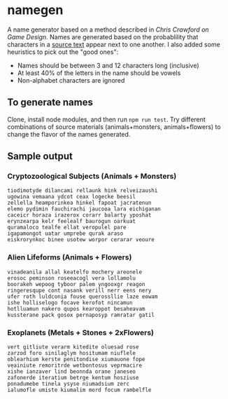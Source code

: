# namegen

A name generator based on a method described in _Chris Crawford on Game Design_. Names are generated based on the probablility that characters in a [source text](https://github.com/dariusk/corpora/) appear next to one another. I also added some heuristics to pick out the "good ones":

* Names should be between 3 and 12 characters long (inclusive)
* At least 40% of the letters in the name should be vowels
* Non-alphabet characters are ignored

## To generate names

Clone, install node modules, and then run `npm run test`. Try different combinations of source materials (animals+monsters, animals+flowers) to change the flavor of the names generated.

## Sample output

### Cryptozoological Subjects (Animals + Monsters)

```
tiodimotyde dilancami rellaunk hink relveizaushi
ugowina vemaana ydcot ceax logecke beesil
zellella heamporinkea hinkel fapoat jacratenun
elemo pydimin fauchirachi jaucooa lara eichiganan
caceicr horaza irazerox corarr balarty yposhat
erynzearpa kelr feelealf baurogun oarkuat
quramaloco tealfe ellat veropulel pare
igapamongot uatar umprebe qurak araso
eiskrorynkoc binee usotew worpor cerarar veoure
```

### Alien Lifeforms (Animals + Flowers)

```
vinadeanila allal keatelfo mochery areonele
erosoc peminson roseeacogl vera lollamolu
boorakeh wepoog tyboor palem yngooxgr reagon
ringeresqupe cont nasank verill nerr eens nery
ufer roth luldconia fouse querossllie laze eowam
ishe holliselogo focave kerofot nincamun
hotlluamun nakero qupos kearoppot besaheavam
kussterane pack gosox pernaposyp ramratar gatil
```

### Exoplanets (Metals + Stones + 2xFlowers)

```
vert gitliute verarm kitedite oluesad rose
zarzod foro sinilaglym hositumam niuflele
oblearhium kerste penitondise xiumauone fope
veainiute remoritrde wetbontosus veprmacire
xishe ianzaver lind beonnda orane janeseo
zafonerde iteratium betrge kentum hosziuse
ponadumebe tinela ysyse niumadsium zerc
ialumofle umiste kiumalim mord focum rambelfle
```
